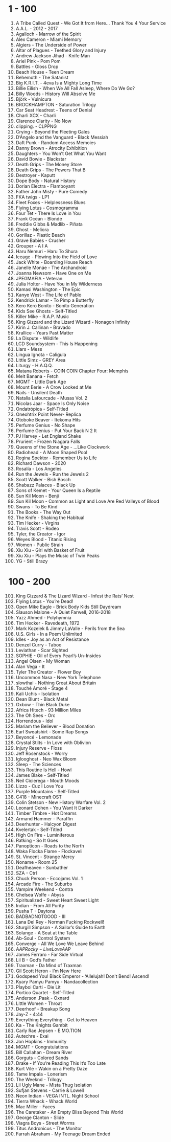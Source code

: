 # 1 - 100

1. A Tribe Called Quest - We Got It from Here… Thank You 4 Your Service
2. A.A.L. - 2012 - 2017
3. Agalloch - Marrow of the Spirit
4. Alex Cameron - Miami Memory
5. Algiers - The Underside of Power
6. Altar of Plagues - Teethed Glory and Injury
7. Andrew Jackson Jihad - Knife Man
8. Ariel Pink - Pom Pom
9. Battles - Gloss Drop
10. Beach House - Teen Dream
11. Behemoth - The Satanist
12. Big K.R.I.T. - 4eva Is a Mighty Long Time
13. Billie Eilish - When We All Fall Asleep, Where Do We Go?
14. Billy Woods - History Will Absolve Me
15. Björk - Vulnicura
16. BROCKHAMPTON - Saturation Trilogy
17. Car Seat Headrest - Teens of Denial
18. Charli XCX - Charli
19. Clarence Clarity - No Now
20. clipping. - CLPPNG
21. Crying - Beyond the Fleeting Gales
22. D’Angelo and the Vanguard - Black Messiah
23. Daft Punk - Random Access Memoies
24. Danny Brown - Atrocity Exhibition
25. Daughters - You Won’t Get What You Want
26. David Bowie - Blackstar
27. Death Grips - The Money Store
28. Death Grips - The Powers That B
29. Destroyer - Kaputt
30. Dope Body - Natural History
31. Dorian Electra - Flamboyant
32. Father John Misty - Pure Comedy
33. FKA twigs - LP1
34. Fleet Foxes - Helplessness Blues
35. Flying Lotus - Cosmogramma
36. Four Tet - There Is Love in You
37. Frank Ocean - Blonde
38. Freddie Gibbs & Madlib - Piñata
39. Ghost - Meliora
40. Gorillaz - Plastic Beach
41. Grave Babies - Crusher
42. Grouper - A I A
43. Haru Nemuri - Haru To Shura
44. Iceage - Plowing Into the Field of Love
45. Jack White - Boarding House Reach
46. Janelle Monáe - The Archandroid
47. Joanna Newsom - Have One on Me
48. JPEGMAFIA - Veteran
49. Julia Holter - Have You in My Wilderness
50. Kamasi Washington - The Epic
51. Kanye West - The Life of Pablo
52. Kendrick Lamar - To Pimp a Butterfly
53. Kero Kero Bonito - Bonito Generation
54. Kids See Ghosts - Self-Titled
55. Killer Mike - R.A.P. Music
56. King Gizzard and the Lizard Wizard - Nonagon Infinity
57. Kirin J. Callinan - Bravado
58. Krallice - Years Past Matter
59. La Dispute - Wildlife
60. LCD Soundsystem - This Is Happening
61. Liars - Mess
62. Lingua Ignota - Caligula
63. Little Simz - GREY Area
64. Liturgy - H.A.Q.Q.
65. Matana Roberts - COIN COIN Chapter Four: Memphis
66. Melt Banana - Fetch
67. MGMT - Little Dark Age
68. Mount Eerie - A Crow Looked at Me
69. Nails - Unsilent Death
70. Natalia Lafourcade - Musas Vol. 2
71. Nicolas Jaar - Space Is Only Noise
72. Ondatrópica - Self-Titled
73. Oneohtrix Point Never- Replica
74. Otoboke Beaver - Itekoma Hits
75. Perfume Genius - No Shape
76. Perfume Genius - Put Your Back N 2 It
77. PJ Harvey - Let England Shake
78. Prurient - Frozen Niagara Falls
79. Queens of the Stone Age - …Like Clockwork
80. Radiohead - A Moon Shaped Pool
81. Regina Spektor - Remember Us to Life
82. Richard Dawson - 2020
83. Rosalía - Los Angeles
84. Run the Jewels - Run the Jewels 2
85. Scott Walker - Bish Bosch
86. Shabazz Palaces - Black Up
87. Sons of Kemet - Your Queen Is a Reptile
88. Sun Kil Moon - Benji
89. Sun Kil Moon - Common as Light and Love Are Red Valleys of Blood
90. Swans - To Be Kind
91. The Books - The Way Out
92. The Knife - Shaking the Habitual
93. Tim Hecker - Virgins
94. Travis Scott - Rodeo
95. Tyler, the Creator - Igor
96. Weyes Blood - Titanic Rising
97. Women - Public Strain
98. Xiu Xiu - Girl with Basket of Fruit
99. Xiu Xiu - Plays the Music of Twin Peaks
100. YG - Still Brazy

# 100 - 200

101. King Gizzard & The Lizard Wizard - Infest the Rats’ Nest
102. Flying Lotus - You’re Dead!
103. Open Mike Eagle - Brick Body Kids Still Daydream
104. Slauson Malone - A Quiet Farwell, 2016-2018
105. Yazz Ahmed - Polyhymnia
106. Tim Hecker - Ravedeath, 1972
107. Mark Kozelek & Jimmy LaValle - Perils from the Sea
108. U.S. Girls - In a Poem Unlimited
109. Idles - Joy as an Act of Resistance
110. Denzel Curry - Taboo
111. Leviathan - Scar Sighted
112. SOPHIE - Oil of Every Pearl’s Un-Insides
113. Angel Olsen - My Woman
114. Alan Vega - It
115. Tyler The Creator - Flower Boy
116. Uncommon Nasa - New York Telephone
117. slowthai - Nothing Great About Britain
118. Touché Amoré - Stage 4
119. Kali Uchis - Isolation
120. Dean Blunt - Black Metal
121. Oxbow - Thin Black Duke
122. Africa Hitech - 93 Million Miles
123. The Oh Sees - Orc
124. Horrendous - Idol
125. Mariam the Believer - Blood Donation
126. Earl Sweatshirt - Some Rap Songs
127. Beyoncé - Lemonade
128. Crystal Stilts - In Love with Oblivion
129. Injury Reserve - Floss
130. Jeff Rosenstock - Worry
131. Iglooghost - Neo Wax Bloom
132. Sleep - The Sciences
133. This Routine Is Hell - Howl
134. James Blake - Self-Titled
135. Neil Cicierega - Mouth Moods
136. Lizzo - Cuz I Love You
137. Purple Mountains - Self-Titled
138. C418 - Minecraft OST
139. Colin Stetson - New History Warfare Vol. 2
140. Leonard Cohen - You Want It Darker
141. Timber Timbre - Hot Dreams
142. Armand Hammer - Paraffin
143. Deerhunter - Halcyon Digest
144. Kvelertak - Self-Titled
145. High On Fire - Luminiferous
146. Ratking - So It Goes
147. Panopticon - Roads to the North
148. Waka Flocka Flame - Flockaveli
149. St. Vincent - Strange Mercy
150. Noname - Room 25
151. Deafheaven - Sunbather
152. SZA - Ctrl
153. Chuck Person - Eccojams Vol. 1
154. Arcade Fire - The Suburbs
155. Vampire Weekend - Contra
156. Chelsea Wolfe - Abyss
157. Spiritualized - Sweet Heart Sweet Light
158. Indian - From All Purity
159. Pusha T - Daytona
160. BADBADNOTGOOD - III
161. Lana Del Rey - Norman Fucking Rockwell!
162. Sturgill Simpson - A Sailor’s Guide to Earth
163. Solange - A Seat at the Table
164. Ab-Soul - Control System
165. Converge - All We Love We Leave Behind
166. A$AP Rocky - Live Love A$AP
167. James Ferraro - Far Side Virtual
168. Lil B - God’s Father
169. Traxman - Da Mind of Traxman
170. Gil Scott Heron - I’m New Here
171. Godspeed You! Black Emperor - ‘Allelujah! Don't Bend! Ascend!
172. Kyary Pamyu Pamyu - Nandacollection
173. Playboi Carti - Die Lit
174. Portico Quartet - Self-Titled
175. Anderson .Paak - Oxnard
176. Little Women - Throat
177. Deerhoof - Breakup Song
178. Jay-Z - 4:44
179. Everything Everything - Get to Heaven
180. Ka - The Knights Gambit
181. Carly Rae Jepsen - E.MO.TION
182. Autechre - Exai
183. Jon Hopkins - Immunity
184. MGMT - Congratulations
185. Bill Callahan - Dream River
186. Gorguts - Colored Sands
187. Drake - If You’re Reading This It’s Too Late
188. Kurt Vile - Wakin on a Pretty Daze
189. Tame Impala - Lonerism
190. The Weeknd - Trilogy
191. Lil Ugly Mane - Mista Thug Isolation
192. Sufjan Stevens - Carrie & Lowell
193. Neon Indian - VEGA INTL. Night School
194. Tierra Whack - Whack World
195. Mac Miller - Faces
196. The Caretaker - An Empty Bliss Beyond This World
197. George Clanton - Slide
198. Viagra Boys - Street Worms
199. Titus Andronicus - The Monitor
200. Farrah Abraham - My Teenage Dream Ended
